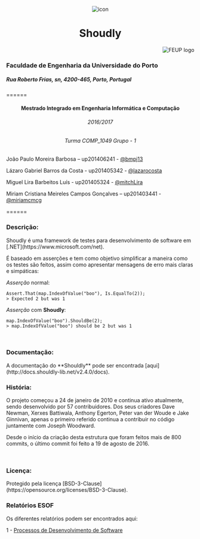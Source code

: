 <p align="center">
  <img src="https://github.com/bmpj13/shouldly/blob/master/ESOF/resources/images/ShouldlyLogo.png" alt="icon">
</p>
<h1 align="center">Shoudly</h1>

<p align="right">
  <img src="https://github.com/bmpj13/shouldly/blob/master/ESOF/resources/images/FEUPlogo.png" alt="FEUP logo">
</p>
<h3>Faculdade de Engenharia da Universidade do Porto</h3> 
<h5>Rua Roberto Frias, sn, 4200-465, Porto, Portugal</h5>
======

<h4 align="center"> Mestrado Integrado em Engenharia Informática e Computação</h4>
<h6 align="center"> 2016/2017</h6>
<h6 align="center">Turma COMP_1049 Grupo - 1</h6>

João Paulo Moreira Barbosa – up201406241 - [@bmpj13](https://github.com/bmpj13)

Lázaro Gabriel Barros da Costa - up201405342 - [@lazarocosta](https://github.com/lazarocosta)

Miguel Lira Barbeitos Luís - up201405324 - [@mitchLira](https://github.com/MitchLira)

Miriam Cristiana Meireles Campos Gonçalves – up201403441 - [@miriamcmcg](https://github.com/miriamcmcg)

======

<h3>Descrição:</h3>
Shoudly é uma framework de testes para desenvolvimento de software em [.NET](https://www.microsoft.com/net).

É baseado em asserções e tem como objetivo simplificar a maneira como os testes são feitos, assim como 
apresentar mensagens de erro mais claras e simpáticas:


*Asserção* normal:

    Assert.That(map.IndexOfValue("boo"), Is.EqualTo(2));
    > Expected 2 but was 1
    
*Asserção* com **Shoudly**:

    map.IndexOfValue("boo").ShouldBe(2);
    > map.IndexOfValue("boo") should be 2 but was 1

<br>
<h3>Documentação:</h3>
A documentação do **Shouldly** pode ser encontrada [aqui](http://docs.shouldly-lib.net/v2.4.0/docs).

<br>
<h3>História:</h3>
O projeto começou a 24 de janeiro de 2010 e continua ativo atualmente, sendo desenvolvido por 57 contribuidores.
Dos seus criadores Dave Newman, Xerxes Battiwala, Anthony Egerton, Peter van der Woude e Jake Ginnivan, 
apenas o primeiro referido continua a contribuir no código juntamente com Joseph Woodward.

Desde o início da criação desta estrutura que foram feitos mais de 800 commits, o último commit foi feito a 19 de agosto de 2016.

<br>
<h3>Licença:</h3>
Protegido pela licença [BSD-3-Clause](https://opensource.org/licenses/BSD-3-Clause).

<br>
<h3>Relatórios ESOF</h3>
Os diferentes relatórios podem ser encontrados aqui:

1 - [Processos de Desenvolvimento de Software](https://github.com/bmpj13/shouldly/blob/master/ESOF/1%20-%20Software%20Process.md)
